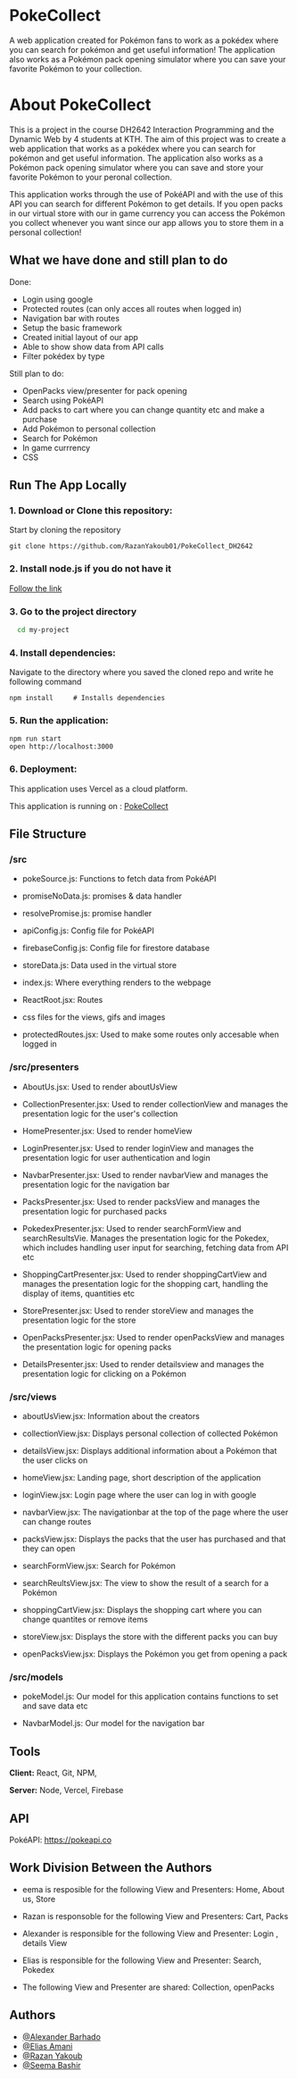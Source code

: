 # PokeCollect

A web application created for Pokémon fans to work as a pokédex where you can search for pokémon and get useful information!
The application also works as a Pokémon pack opening simulator where you can save your favorite Pokémon to your collection.

# About PokeCollect

This is a project in the course DH2642 Interaction Programming and the Dynamic Web by 4 students at KTH. The aim of this project was to create a web application that works as a pokédex where you can search for pokémon and get useful information. The application also works as a Pokémon pack opening simulator where you can save and store your favorite Pokémon to your peronal collection.

This application works through the use of PokéAPI and with the use of this API you can search for different Pokémon to get details. If you open packs in our virtual store with our in game currency you can access the Pokémon you collect whenever you want since our app allows you to store them in a personal collection!

## What we have done and still plan to do

Done: 

- Login using google
- Protected routes (can only acces all routes when logged in)
- Navigation bar with routes
- Setup the basic framework
- Created initial layout of our app
- Able to show show data from API calls
- Filter pokédex by type

Still plan to do: 

- OpenPacks view/presenter for pack opening
- Search using PokéAPI
- Add packs to cart where you can change quantity etc and make a purchase
- Add Pokémon to personal collection 
- Search for Pokémon
- In game currrency
- CSS




## Run The App Locally

### 1. Download or Clone this repository:

Start by cloning the repository

```
git clone https://github.com/RazanYakoub01/PokeCollect_DH2642
```

### 2. Install node.js if you do not have it

[Follow the link](https://nodejs.org/en/)

### 3. Go to the project directory

```bash
  cd my-project
```

### 4. Install dependencies:

Navigate to the directory where you saved the cloned repo and write he following command

```
npm install     # Installs dependencies
```

### 5. Run the application:

```
npm run start
open http://localhost:3000
```

### 6. Deployment:

This application uses Vercel as a cloud platform.

This application is running on : [PokeCollect](https://pokecollect-pied.vercel.app/ )

## File Structure

### **/src**

- pokeSource.js: Functions to fetch data from PokéAPI

- promiseNoData.js: promises & data handler

- resolvePromise.js: promise handler

- apiConfig.js: Config file for PokéAPI

- firebaseConfig.js: Config file for firestore database

- storeData.js: Data used in the virtual store

- index.js: Where everything renders to the webpage

- ReactRoot.jsx: Routes

- css files for the views, gifs and images

- protectedRoutes.jsx: Used to make some routes only accesable when logged in


### **/src/presenters**

- AboutUs.jsx: Used to render aboutUsView

- CollectionPresenter.jsx: Used to render collectionView and manages the presentation logic for the user's collection

- HomePresenter.jsx: Used to render homeView

- LoginPresenter.jsx: Used to render loginView and manages the presentation logic for user authentication and login

- NavbarPresenter.jsx: Used to render navbarView and manages the presentation logic for the navigation bar

- PacksPresenter.jsx: Used to render packsView and manages the presentation logic for purchased packs

- PokedexPresenter.jsx: Used to render searchFormView and searchResultsVie. Manages the presentation logic for the Pokedex, which includes handling user input for searching, fetching data from API etc

- ShoppingCartPresenter.jsx: Used to render shoppingCartView and manages the presentation logic for the shopping cart, handling the display of items, quantities etc

- StorePresenter.jsx: Used to render storeView and manages the presentation logic for the store

- OpenPacksPresenter.jsx: Used to render openPacksView and manages the presentation logic for opening packs

- DetailsPresenter.jsx: Used to render detailsview and manages the presentation logic for clicking on a Pokémon

### **/src/views**

- aboutUsView.jsx: Information about the creators

- collectionView.jsx: Displays personal collection of collected Pokémon

- detailsView.jsx: Displays additional information about a Pokémon that the user clicks on

- homeView.jsx: Landing page, short description of the application

- loginView.jsx: Login page where the user can log in with google

- navbarView.jsx: The navigationbar at the top of the page where the user can change routes

- packsView.jsx: Displays the packs that the user has purchased and that they can open

- searchFormView.jsx: Search for Pokémon

- searchReultsView.jsx: The view to show the result of a search for a Pokémon

- shoppingCartView.jsx: Displays the shopping cart where you can change quantites or remove items

- storeView.jsx: Displays the store with the different packs you can buy

- openPacksView.jsx: Displays the Pokémon you get from opening a pack

### **/src/models**

- pokeModel.js: Our model for this application contains functions to set and save data etc

- NavbarModel.js: Our model for the navigation bar

## Tools

**Client:** React, Git, NPM,

**Server:** Node, Vercel, Firebase

## API

PokéAPI: https://pokeapi.co



## Work Division Between the Authors

- eema is resposible for the following View and Presenters: Home, About us, Store
- Razan is responsoble for the following View and Presenters: Cart, Packs
- Alexander is responsible for the following View and Presenter: Login , details View
- Elias is responsible for the following View and Presenter: Search, Pokedex

- The following View and Presenter are shared: Collection, openPacks

## Authors

- [@Alexander Barhado](https://www.github.com/18alba1)
- [@Elias Amani](https://github.com/Eliasamani)
- [@Razan Yakoub](https://github.com/RazanYakoub01)
- [@Seema Bashir](https://github.com/Seemamian)
